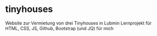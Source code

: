 # tinyhouses
Website zur Vermietung von drei Tinyhouses in Lubmin
Lernprojekt für HTML, CSS, JS, Github, Bootstrap (und JQ) für mich
